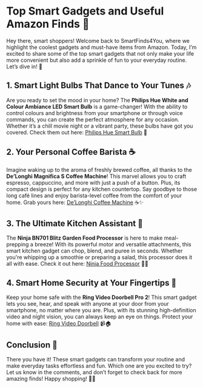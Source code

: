 # Top Smart Gadgets and Useful Amazon Finds 🌟

Hey there, smart shoppers! Welcome back to SmartFinds4You, where we highlight the coolest gadgets and must-have items from Amazon. Today, I’m excited to share some of the top smart gadgets that not only make your life more convenient but also add a sprinkle of fun to your everyday routine. Let’s dive in! 🚀

## 1. Smart Light Bulbs That Dance to Your Tunes 🎶

Are you ready to set the mood in your home? The **Philips Hue White and Colour Ambiance LED Smart Bulb** is a game-changer! With the ability to control colours and brightness from your smartphone or through voice commands, you can create the perfect atmosphere for any occasion. Whether it’s a chill movie night or a vibrant party, these bulbs have got you covered. Check them out here: [Philips Hue Smart Bulb](https://www.amazon.ie/dp/B07HR6KLPD?crid=2LVFUQENY2V65&keywords=smart%20light%20bulb&linkCode=ll1&tag=smartfinds403-21&linkId=99c260a4e41515f5f1c89b513de24f16&language=en_IE&ref_=as_li_ss_tl) 🌈

## 2. Your Personal Coffee Barista ☕️

Imagine waking up to the aroma of freshly brewed coffee, all thanks to the **De’Longhi Magnifica S Coffee Machine**! This marvel allows you to craft espresso, cappuccino, and more with just a push of a button. Plus, its compact design is perfect for any kitchen countertop. Say goodbye to those long café lines and enjoy barista-level coffee from the comfort of your home. Grab yours here: [De’Longhi Coffee Machine](https://www.amazon.ie/dp/B01KOMWCIO?crid=2LVFUQENY2V65&keywords=coffee%20machine&linkCode=ll1&tag=smartfinds403-21&linkId=99c260a4e41515f5f1c89b513de24f16&language=en_IE&ref_=as_li_ss_tl) ☕️✨

## 3. The Ultimate Kitchen Assistant 🥗

The **Ninja BN701 Blitz Garden Food Processor** is here to make meal-prepping a breeze! With its powerful motor and versatile attachments, this smart kitchen gadget can chop, blend, and puree in seconds. Whether you're whipping up a smoothie or preparing a salad, this processor does it all with ease. Check it out here: [Ninja Food Processor](https://www.amazon.ie/dp/B08FBTXQQG?crid=2LVFUQENY2V65&keywords=food%20processor&linkCode=ll1&tag=smartfinds403-21&linkId=99c260a4e41515f5f1c89b513de24f16&language=en_IE&ref_=as_li_ss_tl) 🥦🍎

## 4. Smart Home Security at Your Fingertips 🔐

Keep your home safe with the **Ring Video Doorbell Pro 2**! This smart gadget lets you see, hear, and speak with anyone at your door from your smartphone, no matter where you are. Plus, with its stunning high-definition video and night vision, you can always keep an eye on things. Protect your home with ease: [Ring Video Doorbell](https://www.amazon.ie/dp/B08Y6VPN5Y?crid=2LVFUQENY2V65&keywords=smart%20doorbell&linkCode=ll1&tag=smartfinds403-21&linkId=99c260a4e41515f5f1c89b513de24f16&language=en_IE&ref_=as_li_ss_tl) 📹🏠

## Conclusion 🎉

There you have it! These smart gadgets can transform your routine and make everyday tasks effortless and fun. Which one are you excited to try? Let us know in the comments, and don’t forget to check back for more amazing finds! Happy shopping! 🛒✨